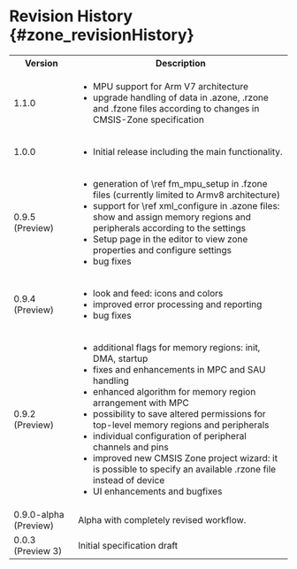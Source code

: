 # Revision History {#zone_revisionHistory}

<table class="cmtable" summary="Revision History">
    <tr>
      <th>Version</th>
      <th>Description</th>
    </tr>
    <tr>
      <td>1.1.0</td>
      <td>
        <ul>
          <li>MPU support for Arm V7 architecture</li>
          <li>upgrade handling of data in .azone, .rzone and .fzone files according to changes in CMSIS-Zone specification</li>
        </ul>
      </td>
    </tr>    <tr>
      <td>1.0.0</td>
      <td>
        <ul>
          <li>Initial release including the main functionality.</li>
        </ul>
      </td>
    </tr>
    <tr>
      <td>0.9.5 (Preview)</td>
      <td>
        <ul>
          <li>generation of \ref fm_mpu_setup in .fzone files (currently limited to Armv8 architecture)</li>
          <li>support for \ref xml_configure in .azone files: show and assign memory regions and peripherals according to the settings</li>
          <li>Setup page in the editor to view zone properties and configure settings</li>
          <li>bug fixes</li>
        </ul>
      </td>
    </tr>
    <tr>
      <td>0.9.4 (Preview)</td>
      <td>
        <ul>
          <li>look and feed: icons and colors</li>
          <li>improved error processing and reporting</li>
          <li>bug fixes</li>
        </ul>
      </td>
    </tr>
    <tr>
      <td>0.9.2 (Preview)</td>
      <td>
        <ul>
          <li>additional flags for memory regions: init, DMA, startup</li>
          <li>fixes and enhancements in MPC and SAU handling</li>
          <li>enhanced algorithm for memory region arrangement with MPC</li>
          <li>possibility to save altered permissions for top-level memory regions and peripherals</li>
          <li>individual configuration of peripheral channels and pins</li>
          <li>improved new CMSIS Zone project wizard: it is possible to specify an available .rzone file instead of device</li>
          <li>UI enhancements and bugfixes</li>
        </ul>
      </td>
    </tr>
    <tr>
      <td>0.9.0-alpha (Preview)</td>
      <td>Alpha with completely revised workflow.</td>
    </tr>
    <tr>
      <td>0.0.3 (Preview 3)</td>
      <td>Initial specification draft</td>
    </tr>
</table>
